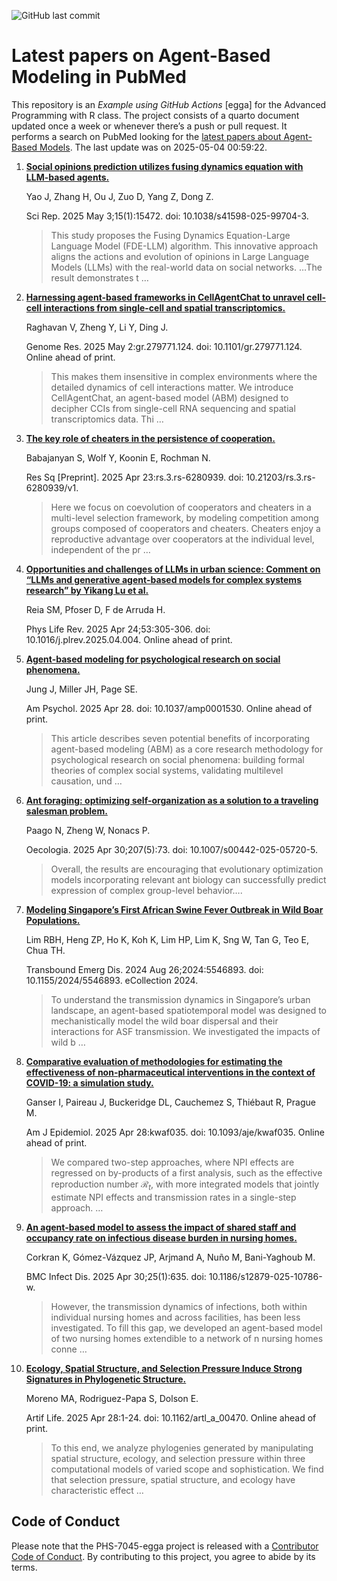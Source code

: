 ![GitHub last
commit](https://img.shields.io/github/last-commit/UofUEpiBio/PHS-7045-egga.png)

# Latest papers on Agent-Based Modeling in PubMed

This repository is an *Example using GitHub Actions* \[egga\] for the
Advanced Programming with R class. The project consists of a quarto
document updated once a week or whenever there’s a push or pull request.
It performs a search on PubMed looking for the <a
href="https://pubmed.ncbi.nlm.nih.gov/?term=agent-based+model&amp;sort=date"
target="_blank">latest papers about Agent-Based Models</a>. The last
update was on 2025-05-04 00:59:22.

<div class="cell">

</div>

1.  [**Social opinions prediction utilizes fusing dynamics equation with
    LLM-based agents.**](https://pubmed.ncbi.nlm.nih.gov/40316734/)

    Yao J, Zhang H, Ou J, Zuo D, Yang Z, Dong Z.

    Sci Rep. 2025 May 3;15(1):15472. doi: 10.1038/s41598-025-99704-3.

    > This study proposes the Fusing Dynamics Equation-Large Language
    > Model (FDE-LLM) algorithm. This innovative approach aligns the
    > actions and evolution of opinions in Large Language Models (LLMs)
    > with the real-world data on social networks. …The result
    > demonstrates t …

2.  [**Harnessing agent-based frameworks in CellAgentChat to unravel
    cell-cell interactions from single-cell and spatial
    transcriptomics.**](https://pubmed.ncbi.nlm.nih.gov/40316422/)

    Raghavan V, Zheng Y, Li Y, Ding J.

    Genome Res. 2025 May 2:gr.279771.124. doi: 10.1101/gr.279771.124.
    Online ahead of print.

    > This makes them insensitive in complex environments where the
    > detailed dynamics of cell interactions matter. We introduce
    > CellAgentChat, an agent-based model (ABM) designed to decipher
    > CCIs from single-cell RNA sequencing and spatial transcriptomics
    > data. Thi …

3.  [**The key role of cheaters in the persistence of
    cooperation.**](https://pubmed.ncbi.nlm.nih.gov/40313753/)

    Babajanyan S, Wolf Y, Koonin E, Rochman N.

    Res Sq \[Preprint\]. 2025 Apr 23:rs.3.rs-6280939. doi:
    10.21203/rs.3.rs-6280939/v1.

    > Here we focus on coevolution of cooperators and cheaters in a
    > multi-level selection framework, by modeling competition among
    > groups composed of cooperators and cheaters. Cheaters enjoy a
    > reproductive advantage over cooperators at the individual level,
    > independent of the pr …

4.  [**Opportunities and challenges of LLMs in urban science: Comment on
    “LLMs and generative agent-based models for complex systems
    research” by Yikang Lu et
    al.**](https://pubmed.ncbi.nlm.nih.gov/40311458/)

    Reia SM, Pfoser D, F de Arruda H.

    Phys Life Rev. 2025 Apr 24;53:305-306. doi:
    10.1016/j.plrev.2025.04.004. Online ahead of print.

5.  [**Agent-based modeling for psychological research on social
    phenomena.**](https://pubmed.ncbi.nlm.nih.gov/40310198/)

    Jung J, Miller JH, Page SE.

    Am Psychol. 2025 Apr 28. doi: 10.1037/amp0001530. Online ahead of
    print.

    > This article describes seven potential benefits of incorporating
    > agent-based modeling (ABM) as a core research methodology for
    > psychological research on social phenomena: building formal
    > theories of complex social systems, validating multilevel
    > causation, und …

6.  [**Ant foraging: optimizing self-organization as a solution to a
    traveling salesman
    problem.**](https://pubmed.ncbi.nlm.nih.gov/40304800/)

    Paago N, Zheng W, Nonacs P.

    Oecologia. 2025 Apr 30;207(5):73. doi: 10.1007/s00442-025-05720-5.

    > Overall, the results are encouraging that evolutionary
    > optimization models incorporating relevant ant biology can
    > successfully predict expression of complex group-level behavior….

7.  [**Modeling Singapore’s First African Swine Fever Outbreak in Wild
    Boar Populations.**](https://pubmed.ncbi.nlm.nih.gov/40303117/)

    Lim RBH, Heng ZP, Ho K, Koh K, Lim HP, Lim K, Sng W, Tan G, Teo E,
    Chua TH.

    Transbound Emerg Dis. 2024 Aug 26;2024:5546893. doi:
    10.1155/2024/5546893. eCollection 2024.

    > To understand the transmission dynamics in Singapore’s urban
    > landscape, an agent-based spatiotemporal model was designed to
    > mechanistically model the wild boar dispersal and their
    > interactions for ASF transmission. We investigated the impacts of
    > wild b …

8.  [**Comparative evaluation of methodologies for estimating the
    effectiveness of non-pharmaceutical interventions in the context of
    COVID-19: a simulation
    study.**](https://pubmed.ncbi.nlm.nih.gov/40302107/)

    Ganser I, Paireau J, Buckeridge DL, Cauchemez S, Thiébaut R, Prague
    M.

    Am J Epidemiol. 2025 Apr 28:kwaf035. doi: 10.1093/aje/kwaf035.
    Online ahead of print.

    > We compared two-step approaches, where NPI effects are regressed
    > on by-products of a first analysis, such as the effective
    > reproduction number ℛ<sub>*t*</sub>, with more integrated models
    > that jointly estimate NPI effects and transmission rates in a
    > single-step approach. …

9.  [**An agent-based model to assess the impact of shared staff and
    occupancy rate on infectious disease burden in nursing
    homes.**](https://pubmed.ncbi.nlm.nih.gov/40301788/)

    Corkran K, Gómez-Vázquez JP, Arjmand A, Nuño M, Bani-Yaghoub M.

    BMC Infect Dis. 2025 Apr 30;25(1):635. doi:
    10.1186/s12879-025-10786-w.

    > However, the transmission dynamics of infections, both within
    > individual nursing homes and across facilities, has been less
    > investigated. To fill this gap, we developed an agent-based model
    > of two nursing homes extendible to a network of n nursing homes
    > conne …

10. [**Ecology, Spatial Structure, and Selection Pressure Induce Strong
    Signatures in Phylogenetic
    Structure.**](https://pubmed.ncbi.nlm.nih.gov/40298478/)

    Moreno MA, Rodriguez-Papa S, Dolson E.

    Artif Life. 2025 Apr 28:1-24. doi: 10.1162/artl_a\_00470. Online
    ahead of print.

    > To this end, we analyze phylogenies generated by manipulating
    > spatial structure, ecology, and selection pressure within three
    > computational models of varied scope and sophistication. We find
    > that selection pressure, spatial structure, and ecology have
    > characteristic effect …

## Code of Conduct

Please note that the PHS-7045-egga project is released with a
[Contributor Code of
Conduct](https://contributor-covenant.org/version/2/1/CODE_OF_CONDUCT.html).
By contributing to this project, you agree to abide by its terms.
